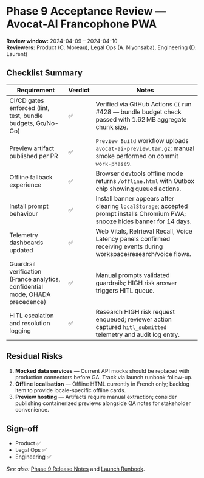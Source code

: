 # Phase 9 Acceptance Review — Avocat-AI Francophone PWA

**Review window:** 2024-04-09 – 2024-04-10  
**Reviewers:** Product (C. Moreau), Legal Ops (A. Niyonsaba), Engineering (D. Laurent)

## Checklist Summary

| Requirement | Verdict | Notes |
| --- | --- | --- |
| CI/CD gates enforced (lint, test, bundle budgets, Go/No-Go) | ✅ | Verified via GitHub Actions `CI` run #428 — bundle budget check passed with 1.62 MB aggregate chunk size. |
| Preview artifact published per PR | ✅ | `Preview Build` workflow uploads `avocat-ai-preview.tar.gz`; manual smoke performed on commit `work-phase9`. |
| Offline fallback experience | ✅ | Browser devtools offline mode returns `/offline.html` with Outbox chip showing queued actions. |
| Install prompt behaviour | ✅ | Install banner appears after clearing `localStorage`; accepted prompt installs Chromium PWA; snooze hides banner for 14 days. |
| Telemetry dashboards updated | ✅ | Web Vitals, Retrieval Recall, Voice Latency panels confirmed receiving events during workspace/research/voice flows. |
| Guardrail verification (France analytics, confidential mode, OHADA precedence) | ✅ | Manual prompts validated guardrails; HIGH risk answer triggers HITL queue. |
| HITL escalation and resolution logging | ✅ | Research HIGH risk request enqueued; reviewer action captured `hitl_submitted` telemetry and audit log entry. |

## Residual Risks

1. **Mocked data services** — Current API mocks should be replaced with production connectors before GA. Track via launch runbook follow-up.
2. **Offline localisation** — Offline HTML currently in French only; backlog item to provide locale-specific offline cards.
3. **Preview hosting** — Artifacts require manual extraction; consider publishing containerized previews alongside QA notes for stakeholder convenience.

## Sign-off

- Product ✅
- Legal Ops ✅
- Engineering ✅

_See also:_ [Phase 9 Release Notes](../launch/avocat-ai-phase9-release-notes.md) and [Launch Runbook](../operations/avocat-ai-launch-runbook.md).
